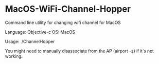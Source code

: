 # MacOS-WiFi-Channel-Hopper
Command line utility for changing wifi channel for MacOS

Language: Objective-c
OS: MacOS

Usage: ./ChannelHopper <interface> <channel>
  
You might need to manually disassociate from the AP (airport -z) if it's not working. 
